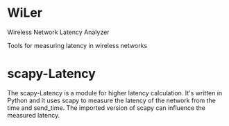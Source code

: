 # WiLer
Wireless Network Latency Analyzer

Tools for measuring latency in wireless networks

# scapy-Latency
The scapy-Latency is a module for higher latency calculation. It's written in Python and it uses scapy to measure the latency of the network from the time and send_time. The imported version of scapy can influence the measured latency.
